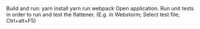 Build and run:
yarn install
yarn run webpack
Open application.
Run unit tests in order to run and test the flattener.
(E.g. in Webstorm; Select test file; Ctrl+alt+F5)

